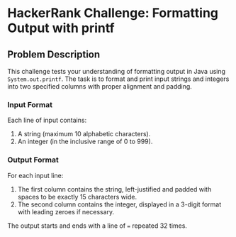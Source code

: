 # HackerRank Challenge: Formatting Output with printf

## Problem Description

This challenge tests your understanding of formatting output in Java using `System.out.printf`. The task is to format and print input strings and integers into two specified columns with proper alignment and padding.

### Input Format
Each line of input contains:
1. A string (maximum 10 alphabetic characters).
2. An integer (in the inclusive range of 0 to 999).

### Output Format
For each input line:
1. The first column contains the string, left-justified and padded with spaces to be exactly 15 characters wide.
2. The second column contains the integer, displayed in a 3-digit format with leading zeroes if necessary.

The output starts and ends with a line of `=` repeated 32 times.